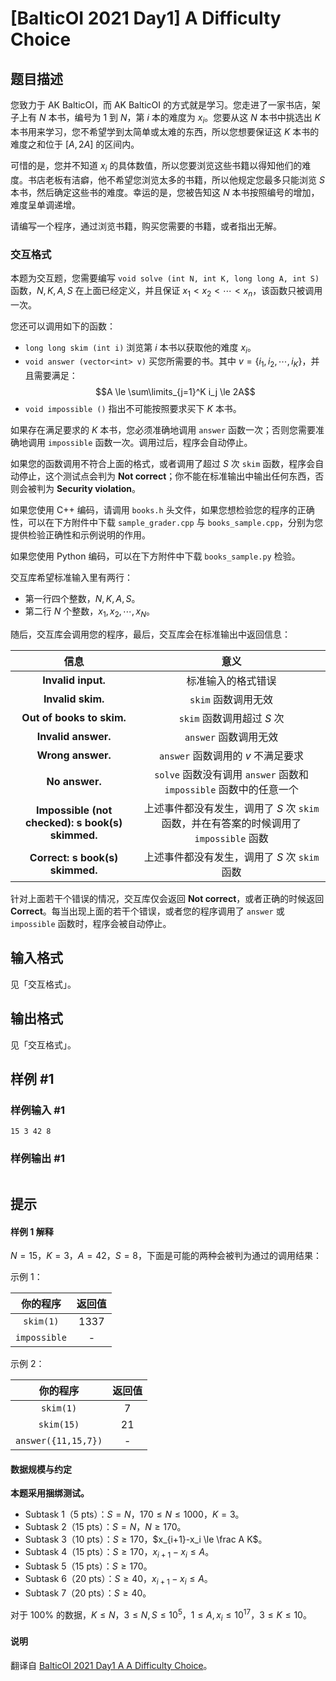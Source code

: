 # [BalticOI 2021 Day1] A Difficulty Choice

## 题目描述

您致力于 AK BalticOI，而 AK BalticOI 的方式就是学习。您走进了一家书店，架子上有 $N$ 本书，编号为 $1$ 到 $N$，第 $i$ 本的难度为 $x_i$。您要从这 $N$ 本书中挑选出 $K$ 本书用来学习，您不希望学到太简单或太难的东西，所以您想要保证这 $K$ 本书的难度之和位于 $[A,2A]$ 的区间内。

可惜的是，您并不知道 $x_i$ 的具体数值，所以您要浏览这些书籍以得知他们的难度。书店老板有洁癖，他不希望您浏览太多的书籍，所以他规定您最多只能浏览 $S$ 本书，然后确定这些书的难度。幸运的是，您被告知这 $N$ 本书按照编号的增加，难度呈单调递增。

请编写一个程序，通过浏览书籍，购买您需要的书籍，或者指出无解。

### 交互格式

本题为交互题，您需要编写 `void solve (int N, int K, long long A, int S)` 函数，$N,K,A,S$ 在上面已经定义，并且保证 $x_1<x_2<\cdots<x_n$，该函数只被调用一次。

您还可以调用如下的函数：

- `long long skim (int i)` 浏览第 $i$ 本书以获取他的难度 $x_i$。
- `void answer (vector<int> v)` 买您所需要的书。其中 $v=\{i_1,i_2,\cdots,i_K\}$，并且需要满足：
$$A \le \sum\limits_{j=1}^K i_j \le 2A$$
- `void impossible ()` 指出不可能按照要求买下 $K$ 本书。

如果存在满足要求的 $K$ 本书，您必须准确地调用 `answer` 函数一次；否则您需要准确地调用 `impossible` 函数一次。调用过后，程序会自动停止。

如果您的函数调用不符合上面的格式，或者调用了超过 $S$ 次 `skim` 函数，程序会自动停止，这个测试点会判为 **Not correct**；你不能在标准输出中输出任何东西，否则会被判为 **Security violation**。

如果您使用 C++ 编码，请调用 `books.h` 头文件，如果您想检验您的程序的正确性，可以在下方附件中下载 `sample_grader.cpp` 与 `books_sample.cpp`，分别为您提供检验正确性和示例说明的作用。

如果您使用 Python 编码，可以在下方附件中下载 `books_sample.py` 检验。

交互库希望标准输入里有两行：

- 第一行四个整数，$N,K,A,S$。
- 第二行 $N$ 个整数，$x_1,x_2,\cdots,x_N$。

随后，交互库会调用您的程序，最后，交互库会在标准输出中返回信息：

|信息|意义|
|:-:|:-:|
|**Invalid input.**|标准输入的格式错误|
|**Invalid skim.**|`skim` 函数调用无效|
|**Out of books to skim.**|`skim` 函数调用超过 $S$ 次|
|**Invalid answer.**|`answer` 函数调用无效|
|**Wrong answer.**|`answer` 函数调用的 $v$ 不满足要求|
|**No answer.**|`solve` 函数没有调用 `answer` 函数和 `impossible` 函数中的任意一个|
|**Impossible (not checked): s book(s) skimmed.**|上述事件都没有发生，调用了 $S$ 次 `skim` 函数，并在有答案的时候调用了 `impossible` 函数|
|**Correct: s book(s) skimmed.**|上述事件都没有发生，调用了 $S$ 次 `skim` 函数|

针对上面若干个错误的情况，交互库仅会返回 **Not correct**，或者正确的时候返回 **Correct**。每当出现上面的若干个错误，或者您的程序调用了 `answer` 或 `impossible` 函数时，程序会被自动停止。

## 输入格式

见「交互格式」。

## 输出格式

见「交互格式」。

## 样例 #1

### 样例输入 #1
```
15 3 42 8
```

### 样例输出 #1

```

```

## 提示

#### 样例 1 解释

$N=15$，$K=3$，$A=42$，$S=8$，下面是可能的两种会被判为通过的调用结果：

示例 1：

|你的程序|返回值|
|:-:|:-:|
|`skim(1)`|$1337$|
|`impossible`|-|

示例 2：

|你的程序|返回值|
|:-:|:-:|
|`skim(1)`|$7$|
|`skim(15)`|$21$|
|`answer({11,15,7})`|-|

#### 数据规模与约定

**本题采用捆绑测试。**

- Subtask 1（5 pts）：$S=N$，$170 \le N \le 1000$，$K=3$。
- Subtask 2（15 pts）：$S=N$，$N \ge 170$。
- Subtask 3（10 pts）：$S \ge 170$，$x_{i+1}-x_i \le \frac A K$。
- Subtask 4（15 pts）：$S \ge 170$，$x_{i+1}-x_i \le A$。
- Subtask 5（15 pts）：$S \ge 170$。
- Subtask 6（20 pts）：$S \ge 40$，$x_{i+1}-x_i \le A$。
- Subtask 7（20 pts）：$S \ge 40$。

对于 $100\%$ 的数据，$K \le N$，$3 \le N,S \le 10^5$，$1 \le A,x_i \le 10^{17}$，$3 \le K \le 10$。

#### 说明

翻译自 [BalticOI 2021 Day1 A A Difficulty Choice](https://boi.cses.fi/files/boi2021_day1.pdf)。
